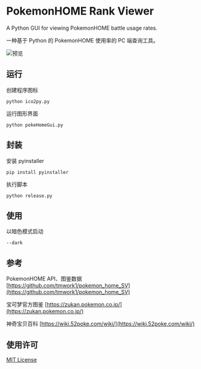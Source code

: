 # PokemonHOME Rank Viewer

A Python GUI for viewing PokemonHOME battle usage rates.

一种基于 Python 的 PokemonHOME 使用率的 PC 端查询工具。

![预览](https://i0.hdslb.com/bfs/new_dyn/64fb051d014e943f99bf33c1d9cb31c23173802.png@1192w.avif)

## 运行

创建程序图标
```
python ico2py.py
```
运行图形界面
```
python pokeHomeGui.py
```

## 封装

安装 pyinstaller
```
pip install pyinstaller
```
执行脚本
```
python release.py
```

## 使用

以暗色模式启动
```
--dark
```

## 参考

PokemonHOME API、图鉴数据
[https://github.com/tmwork1/pokemon_home_SV](https://github.com/tmwork1/pokemon_home_SV)

宝可梦官方图鉴
[https://zukan.pokemon.co.jp/](https://zukan.pokemon.co.jp/)

神奇宝贝百科
[https://wiki.52poke.com/wiki/](https://wiki.52poke.com/wiki/)

## 使用许可

[MIT License](LICENSE)